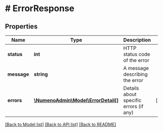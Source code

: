 # # ErrorResponse

## Properties

| Name        | Type                                                   | Description                            | Notes      |
| ----------- | ------------------------------------------------------ | -------------------------------------- | ---------- |
| **status**  | **int**                                                | HTTP status code of the error          |
| **message** | **string**                                             | A message describing the error         |
| **errors**  | [**\NumenoAdmin\Model\ErrorDetail[]**](ErrorDetail.md) | Details about specific errors (if any) | [optional] |

[[Back to Model list]](../../README.md#models) [[Back to API list]](../../README.md#endpoints) [[Back to README]](../../README.md)
